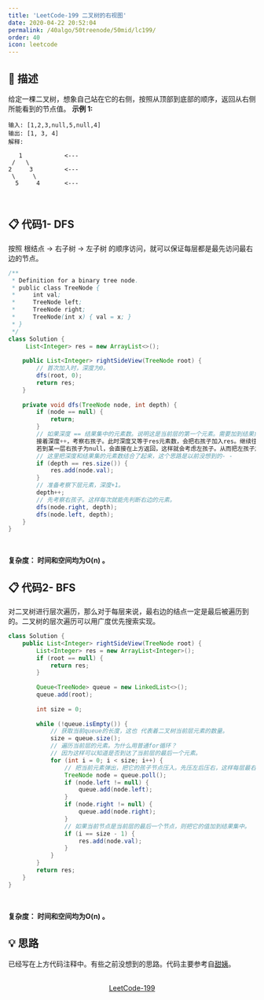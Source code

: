 ```yaml
---
title: 'LeetCode-199 二叉树的右视图'
date: 2020-04-22 20:52:04
permalink: /40algo/50treenode/50mid/lc199/
order: 40
icon: leetcode
---
```

## 💬 描述
给定一棵二叉树，想象自己站在它的右侧，按照从顶部到底部的顺序，返回从右侧所能看到的节点值。
**示例 1:**
```
输入: [1,2,3,null,5,null,4]
输出: [1, 3, 4]
解释:

   1            <---
 /   \
2     3         <---
 \     \
  5     4       <---
```
<br/>

## 📋 代码1- DFS
按照 根结点 -> 右子树 -> 左子树 的顺序访问，就可以保证每层都是最先访问最右边的节点。
```java
/**
 * Definition for a binary tree node.
 * public class TreeNode {
 *     int val;
 *     TreeNode left;
 *     TreeNode right;
 *     TreeNode(int x) { val = x; }
 * }
 */
class Solution {
     List<Integer> res = new ArrayList<>();
    
    public List<Integer> rightSideView(TreeNode root) {
        // 首次加入时，深度为0。
        dfs(root, 0);
        return res;
    }
    
    private void dfs(TreeNode node, int depth) {
        if (node == null) {
            return;
        }
        // 如果深度 == 结果集中的元素数。说明这是当前层的第一个元素。需要加到结果集中。否则不加。为什么呢？首先第一个进入dfs时，传入的深度为0，res长度也为0。这样可以把root加到res中。
        接着深度++，考察右孩子。此时深度又等于res元素数，会把右孩子加入res。继续往下... 
        若到某一层右孩子为null，会直接在上方返回，这样就会考虑左孩子。从而把左孩子加入集合。若左孩子也是null，会进行回溯，回溯到最近的、未考察过左孩子的节点，去考察它的左孩子（回溯时深度也会变小）。此时深度和res的长度是不相等的，这个左孩子不能加到res。就这样一路回溯。遇到合适的元素就会加到res。直到所有元素都考察一遍。
        // 这里把深度和结果集的元素数结合了起来，这个思路是以前没想到的- - 
        if (depth == res.size()) {
            res.add(node.val);
        }
        // 准备考察下层元素，深度+1。
        depth++;
        // 先考察右孩子。这样每次就能先判断右边的元素。
        dfs(node.right, depth);
        dfs(node.left, depth);
    }
}
```
<br/>

**复杂度： 时间和空间均为O(n)  。**
<br/>

## 📋 代码2- BFS
对二叉树进行层次遍历，那么对于每层来说，最右边的结点一定是最后被遍历到的。二叉树的层次遍历可以用广度优先搜索实现。
```java
class Solution {
    public List<Integer> rightSideView(TreeNode root) {
        List<Integer> res = new ArrayList<Integer>();
        if (root == null) {
            return res;
        }
        
        Queue<TreeNode> queue = new LinkedList<>();
        queue.add(root);
        
        int size = 0;
        
        while (!queue.isEmpty()) {
            // 获取当前queue的长度，这也 代表着二叉树当前层元素的数量。
            size = queue.size();
            // 遍历当前层的元素。为什么用普通for循环？
            // 因为这样可以知道是否到达了当前层的最后一个元素。
            for (int i = 0; i < size; i++) {
                // 把当前元素弹出，把它的孩子节点压入。先压左后压右，这样每层最右边的一个元素的值就是需要加到结果集中的。
                TreeNode node = queue.poll();
                if (node.left != null) {
                    queue.add(node.left);
                }
                if (node.right != null) {
                    queue.add(node.right);
                }
                // 如果当前节点是当前层的最后一个节点，则把它的值加到结果集中。
                if (i == size - 1) {
                    res.add(node.val);
                }
            }
        }
        return res;
    }
}
```
<br/>

**复杂度： 时间和空间均为O(n)  。**
<br/>

## 💡 思路
已经写在上方代码注释中。有些之前没想到的思路。代码主要参考自[甜姨](https://leetcode-cn.com/u/sweetiee/)。

<br/>

<center><a href="https://leetcode-cn.com/problems/binary-tree-right-side-view/" class="LinkCard" target="_blank">LeetCode-199</a></center>
<br/>
